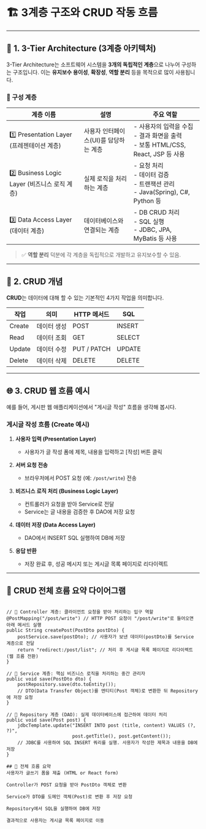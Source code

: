 # 🏗️ 3계층 구조와 CRUD 작동 흐름

---

## 📌 1. 3-Tier Architecture (3계층 아키텍처)

3-Tier Architecture는 소프트웨어 시스템을 **3개의 독립적인 계층**으로 나누어 구성하는 구조입니다. 이는 **유지보수 용이성**, **확장성**, **역할 분리** 등을 목적으로 많이 사용됩니다.

### 🔧 구성 계층

| 계층 이름 | 설명 | 주요 역할 |
|-----------|------|------------|
| 1️⃣ Presentation Layer (프레젠테이션 계층) | 사용자 인터페이스(UI)를 담당하는 계층 | - 사용자의 입력을 수집<br>- 결과 화면을 출력<br>- 보통 HTML/CSS, React, JSP 등 사용 |
| 2️⃣ Business Logic Layer (비즈니스 로직 계층) | 실제 로직을 처리하는 계층 | - 요청 처리<br>- 데이터 검증<br>- 트랜잭션 관리<br>- Java(Spring), C#, Python 등 |
| 3️⃣ Data Access Layer (데이터 계층) | 데이터베이스와 연결되는 계층 | - DB CRUD 처리<br>- SQL 실행<br>- JDBC, JPA, MyBatis 등 사용 |

> ✅ **역할 분리** 덕분에 각 계층을 독립적으로 개발하고 유지보수할 수 있음.

---

## 🔁 2. CRUD 개념

**CRUD**는 데이터에 대해 할 수 있는 기본적인 4가지 작업을 의미합니다.

| 작업 | 의미 | HTTP 메서드 | SQL |
|------|------|--------------|------|
| Create | 데이터 생성 | POST | INSERT |
| Read | 데이터 조회 | GET | SELECT |
| Update | 데이터 수정 | PUT / PATCH | UPDATE |
| Delete | 데이터 삭제 | DELETE | DELETE |

---

## 🌐 3. CRUD 웹 흐름 예시

예를 들어, 게시판 웹 애플리케이션에서 "게시글 작성" 흐름을 생각해 봅시다.

### 게시글 작성 흐름 (Create 예시)

1. **사용자 입력 (Presentation Layer)**
   - 사용자가 글 작성 폼에 제목, 내용을 입력하고 [작성] 버튼 클릭

2. **서버 요청 전송**
   - 브라우저에서 POST 요청 (예: `/post/write`) 전송

3. **비즈니스 로직 처리 (Business Logic Layer)**
   - 컨트롤러가 요청을 받아 Service로 전달
   - Service는 글 내용을 검증한 후 DAO에 저장 요청

4. **데이터 저장 (Data Access Layer)**
   - DAO에서 INSERT SQL 실행하여 DB에 저장

5. **응답 반환**
   - 저장 완료 후, 성공 메시지 또는 게시글 목록 페이지로 리다이렉트

---

## 🔄 CRUD 전체 흐름 요약 다이어그램

```text

// 📍 Controller 계층: 클라이언트 요청을 받아 처리하는 입구 역할
@PostMapping("/post/write") // HTTP POST 요청이 "/post/write"로 들어오면 아래 메서드 실행
public String createPost(PostDto postDto) {
    postService.save(postDto); // 사용자가 보낸 데이터(postDto)를 Service 계층으로 전달
    return "redirect:/post/list"; // 처리 후 게시글 목록 페이지로 리다이렉트 (웹 흐름 전환)
}

// 📍 Service 계층: 핵심 비즈니스 로직을 처리하는 중간 관리자
public void save(PostDto dto) {
    postRepository.save(dto.toEntity()); 
    // DTO(Data Transfer Object)를 엔티티(Post 객체)로 변환한 뒤 Repository에 저장 요청
}

// 📍 Repository 계층 (DAO): 실제 데이터베이스에 접근하여 데이터 처리
public void save(Post post) {
    jdbcTemplate.update("INSERT INTO post (title, content) VALUES (?, ?)",
                        post.getTitle(), post.getContent()); 
    // JDBC를 사용하여 SQL INSERT 쿼리를 실행. 사용자가 작성한 제목과 내용을 DB에 저장
}

## 🔁 전체 흐름 요약
사용자가 글쓰기 폼을 제출 (HTML or React form)

Controller가 POST 요청을 받아 PostDto 객체로 변환

Service가 DTO를 도메인 객체(Post)로 변환 후 저장 요청

Repository에서 SQL을 실행하여 DB에 저장

결과적으로 사용자는 게시글 목록 페이지로 이동
